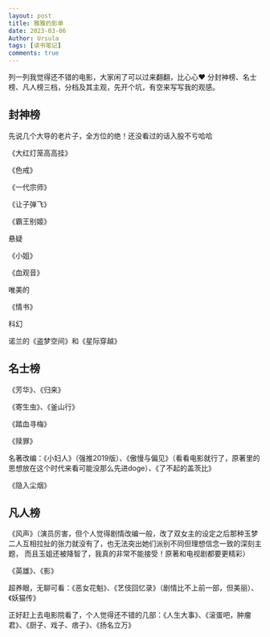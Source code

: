 ```yaml
---
layout: post
title: 雅雅的影单
date: 2023-03-06
Author: Ursula 
tags: [读书笔记]
comments: true
--- 
```


列一列我觉得还不错的电影，大家闲了可以过来翻翻，比心心:heart:
分封神榜、名士榜、凡人榜三档，分档及其主观，先开个坑，有空来写写我的观感。

## 封神榜
先说几个大导的老片子，全方位的绝！还没看过的话入股不亏哈哈

《大红灯笼高高挂》

《色戒》

《一代宗师》

《让子弹飞》

《霸王别姬》

悬疑

《小姐》

《血观音》

唯美的

《情书》

科幻

诺兰的《盗梦空间》和《星际穿越》

## 名士榜

《芳华》、《归来》

《寄生虫》、《釜山行》

《踏血寻梅》

《赎罪》

名著改编：《小妇人》（强推2019版）、《傲慢与偏见》（看看电影就行了，原著里的思想放在这个时代来看可能没那么先进doge）、《了不起的盖茨比》

《隐入尘烟》

## 凡人榜
《风声》（演员厉害，但个人觉得剧情改编一般，改了双女主的设定之后那种玉梦二人互相拉扯的张力就没有了，也无法突出她们派别不同但理想信念一致的深刻主题，
而且玉姐还被降智了，我真的非常不能接受！原著和电视剧都要更精彩）

《英雄》、《影》

超养眼，无聊可看：《恶女花魁》、《艺伎回忆录》（剧情比不上前一部，但美丽）、《妖猫传》

正好赶上去电影院看了，个人觉得还不错的几部：《人生大事》、《滚蛋吧，肿瘤君》、《厨子、戏子、痞子》、《扬名立万》

